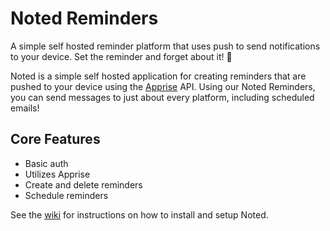 # Noted Reminders
A simple self hosted reminder platform that uses push to send notifications to your device. Set the reminder and forget about it! 📢

Noted is a simple self hosted application for creating reminders that are pushed to your device using the [Apprise](https://github.com/caronc/apprise) API. Using our Noted Reminders, you can send messages to just about every platform, including scheduled emails!

## Core Features
* Basic auth
* Utilizes Apprise
* Create and delete reminders
* Schedule reminders

See the [wiki](https://github.com/Casvt/Noted/wiki) for instructions on how to install and setup Noted.
